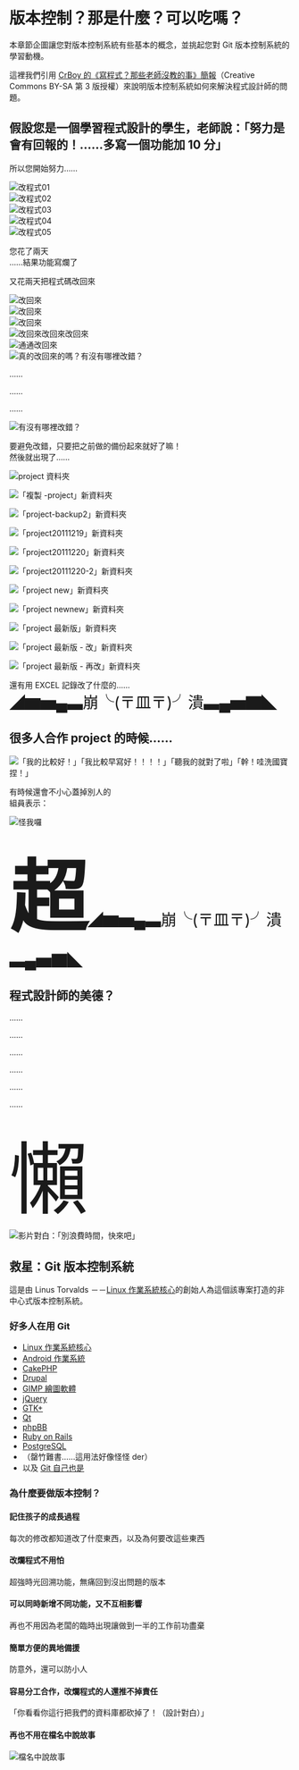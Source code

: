 # 版本控制？那是什麼？可以吃嗎？
本章節企圖讓您對版本控制系統有些基本的概念，並挑起您對 Git 版本控制系統的學習動機。

這裡我們引用 [CrBoy 的《寫程式？那些老師沒教的事》簡報](http://www.slideshare.net/taichunmin/ss-16096723)（Creative Commons BY-SA 第 3 版授權）來說明版本控制系統如何來解決程式設計師的問題。

## 假設您是一個學習程式設計的學生，老師說：「努力是會有回報的！……多寫一個功能加 10 分」

所以您開始努力……

![改程式01](資源/改程式_01.png)  
![改程式02](資源/改程式_02.png)  
![改程式03](資源/改程式_03.png)  
![改程式04](資源/改程式_04.png)  
![改程式05](資源/改程式_05.png)

您花了兩天  
……結果功能寫爛了

又花兩天把程式碼改回來

![改回來](資源/改回來_01.png)  
![改回來](資源/改回來_02.png)  
![改回來](資源/改回來_03.png)  
![改回來改回來改回來](資源/改回來_04.png)  
![通通改回來](資源/改回來_05.png)  
![真的改回來的嗎？有沒有哪裡改錯？](資源/改回來_06.png)

……

……

……

![有沒有哪裡改錯？](資源/有沒有哪裡改錯？.png)

要避免改錯，只要把之前做的備份起來就好了嘛！  
然後就出現了……

![project 資料夾](資源/新資料夾_01.png)

![「複製 -project」新資料夾](資源/新資料夾_02.png)

![「project-backup2」新資料夾](資源/新資料夾_03.png)

![「project20111219」新資料夾](資源/新資料夾_04.png)

![「project20111220」新資料夾](資源/新資料夾_05.png)

![「project20111220-2」新資料夾](資源/新資料夾_06.png)

![「project new」新資料夾](資源/新資料夾_07.png)

![「project newnew」新資料夾](資源/新資料夾_08.png)

![「project 最新版」新資料夾](資源/新資料夾_09.png)

![「project 最新版 - 改」新資料夾](資源/新資料夾_10.png)

![「project 最新版 - 再改」新資料夾](資源/新資料夾_11.png)

還有用 EXCEL 記錄改了什麼的……  
<span style='font-size:200%'>◢▆▅▄▃崩╰(〒皿〒)╯潰▃▄▅▇◣</span>

## 很多人合作 project 的時候……
![「我的比較好！」「我比較早寫好！！！！」「聽我的就對了啦」「幹！哇洗國寶捏！」](資源/「我的比較好！」「我比較早寫好！！！！」「聽我的就對了啦」「幹！哇洗國寶捏！」.png)

有時候還會不小心蓋掉別人的  
組員表示：

![怪我囉](資源/怪我囉.png)

<span style='font-weight: 800; font-size:1000%'>超</span><span style='font-size:200%'>◢▆▅▄▃崩╰(〒皿〒)╯潰▃▄▅▇◣</span>

## 程式設計師的美德？

……

……

……

……

……

……

<span style='font-size:1000%'>懶</span>  
![影片對白：「別浪費時間，快來吧」](資源/別浪費時間，快來吧.png)

## 救星：Git 版本控制系統
這是由 Linus Torvalds －－[Linux 作業系統核心](http://kernel.org)的創始人為這個該專案打造的非中心式版本控制系統。

### 好多人在用 Git
* [Linux 作業系統核心](http://git.kernel.org/cgit/linux/kernel/git/torvalds/linux.git)
* [Android 作業系統](https://android.googlesource.com/)
* [CakePHP](https://github.com/cakephp)
* [Drupal](http://cgit.drupalcode.org/drupal)
* [GIMP 繪圖軟體](https://git.gnome.org/browse/gimp/)
* [jQuery](https://github.com/jquery/jquery)
* [GTK+](https://git.gnome.org/browse/gtk+/)
* [Qt](http://code.qt.io/cgit/)
* [phpBB](https://github.com/phpbb/phpbb)
* [Ruby on Rails](https://github.com/rails/rails)
* [PostgreSQL](http://git.postgresql.org/gitweb/)
* （罄竹難書……這用法好像怪怪 der）
* 以及 [Git 自己也是](https://git.kernel.org/cgit/git/git.git/)

### 為什麼要做版本控制？
#### 記住孩子的成長過程
每次的修改都知道改了什麼東西，以及為何要改這些東西

#### 改爛程式不用怕
超強時光回溯功能，無痛回到沒出問題的版本

#### 可以同時新增不同功能，又不互相影響
再也不用因為老闆的臨時出現讓做到一半的工作前功盡棄

#### 簡單方便的異地備援
防意外，還可以防小人

#### 容易分工合作，改爛程式的人還推不掉責任
「你看看你這行把我們的資料庫都砍掉了！（設計對白）」

#### 再也不用在檔名中說故事
![檔名中說故事](資源/檔名中說故事.png)

